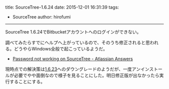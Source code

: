 title: SourceTree-1.6.24
date: 2015-12-01 16:31:39
tags:
- SourceTree
author: hirofumi

---
SourceTree 1.6.24でBitbucketアカウントへのログインができない。

調べてみたらすでにヘルプへ上がっているので、そのうち修正されると思われる。どうやらWindows全般で起こっているようだ。

-   [Password not working on SourceTree - Atlassian Answers](https://answers.atlassian.com/questions/164023/password-not-working-on-sourcetree)

現時点での解決策は[1.6.23](http://downloads.atlassian.com/software/sourcetree/windows/SourceTreeSetup_1.6.23.exe)へのダウングレードのようだが、一度アンインストールが必要でやや面倒なので様子を見ることにした。明日修正版が出なかったら実行することにする。